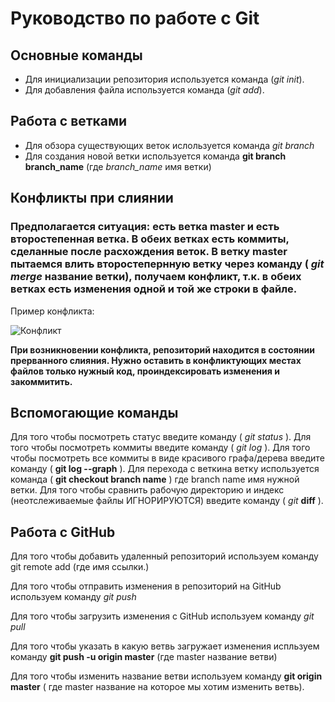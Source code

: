 # Руководство по работе с Git

## Основные команды
* Для инициализации репозитория используется команда (*git init*).
* Для добавления файла используется команда (*git add*).

## Работа с ветками
* Для обзора существующих веток ислользуется команда _git branch_
* Для создания новой ветки используется команда **git branch branch_name** (где *branch_name* имя ветки)

## Конфликты при слиянии
### Предполагается ситуация: есть ветка master и есть второстепенная ветка. В обеих ветках есть коммиты, сделанные после расхождения веток. В ветку master пытаемся влить второстепернную ветку через команду ( *git merge* название ветки), получаем конфликт, т.к. в обеих ветках есть изменения одной и той же строки в файле.

Пример конфликта:

![Конфликт](Конфликт.png)

**При возникновении конфликта, репозиторий находится в состоянии прерванного слияния. Нужно оставить в конфликтующих местах файлов только нужный код, проиндексировать изменения и закоммитить.**

## Вспомогающие команды
Для того чтобы посмотреть статус введите команду ( *git status* ).
Для того чтобы посмотреть коммиты введите команду ( _git log_ ).
Для того чтобы посмотреть все коммиты в виде красивого графа/дерева введите команду ( __git log --graph__ ).
Для перехода с веткина ветку используется команда ( **git checkout branch name** ) где branch name имя нужной ветки.
Для того чтобы сравнить рабочую директорию и индекс (неотслеживаемые файлы ИГНОРИРУЮТСЯ) введите команду  ( *git* __diff__ ).

## Работа с GitHub

Для того чтобы добавить удаленный репозиторий используем команду git remote add <name> <url> (где <name> <url> имя ссылки.)

Для того чтобы отправить изменения в репозиторий на GitHub используем команду *git push*

Для того чтобы загрузить изменения с GitHub используем команду _git pull_

Для того чтобы указать в какую ветвь загружает изменения испльзуем команду __git push -u origin master__ (где master название ветви)

Для того чтобы изменить название ветви используем команду **git origin master** ( где master название на которое мы хотим изменить ветвь).